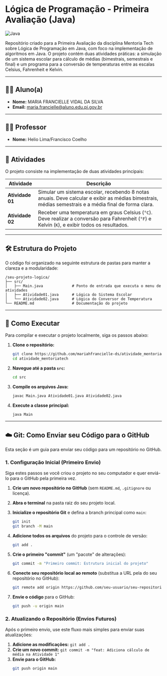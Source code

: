 # Lógica de Programação - Primeira Avaliação (Java)

![Java](https://img.shields.io/badge/Java-ED8B00?style=for-the-badge&logo=java&logoColor=white)

Repositório criado para a Primeira Avaliação da disciplina Mentoria Tech sobre Lógica de Programação em Java, com foco na implementação de algoritmos em Java. O projeto contém duas atividades práticas: a simulação de um sistema escolar para cálculo de médias (bimestrais, semestrais e final) e um programa para a conversão de temperaturas entre as escalas Celsius, Fahrenheit e Kelvin.

---

## 👨‍💻 Aluno(a)

* **Nome:** MARIA FRANCIELLE VIDAL DA SILVA
* **Email:** maria.francielle@aluno.edu.pi.gov.br

---

## 👨‍🏫 Professor

* **Nome:** Helio Lima/Francisco Coelho

---

## 📝 Atividades

O projeto consiste na implementação de duas atividades principais:

| Atividade              | Descrição                                                                                                                                              |
| ---------------------- | -------------------------------------------------------------------------------------------------------------------------------------------------------- |
| **Atividade 01** | Simular um sistema escolar, recebendo 8 notas anuais. Deve calcular e exibir as médias bimestrais, médias semestrais e a média final de forma clara.  |
| **Atividade 02** | Receber uma temperatura em graus Celsius (`°C`). Deve realizar a conversão para Fahrenheit (`°F`) e Kelvin (`K`), e exibir todos os resultados. |

---

## 🛠️ Estrutura do Projeto

O código foi organizado na seguinte estrutura de pastas para manter a clareza e a modularidade:

```
/seu-projeto-logica/
├── src/
│   ├── Main.java             # Ponto de entrada que executa o menu de atividades
│   ├── Atividade01.java      # Lógica do Sistema Escolar
│   └── Atividade02.java      # Lógica do Conversor de Temperatura
└── README.md                 # Documentação do projeto
```

---

## 🚀 Como Executar

Para compilar e executar o projeto localmente, siga os passos abaixo:

1. **Clone o repositório:**

   ```bash
   git clone https://github.com/mariahfrancielle-ds/atividade_mentoriatech.git
   cd atividade_mentoriatech
   ```
2. **Navegue até a pasta `src`:**

   ```bash
   cd src
   ```
3. **Compile os arquivos Java:**

   ```bash
   javac Main.java Atividade01.java Atividade02.java
   ```
4. **Execute a classe principal:**

   ```bash
   java Main
   ```

---

## ☁️ Git: Como Enviar seu Código para o GitHub

Esta seção é um guia para enviar seu código para um repositório no GitHub.

### 1. Configuração Inicial (Primeiro Envio)

Siga estes passos se você criou o projeto no seu computador e quer enviá-lo para o GitHub pela primeira vez.

1. **Crie um novo repositório no GitHub** (sem `README.md`, `.gitignore` ou licença).
2. **Abra o terminal** na pasta raiz do seu projeto local.
3. **Inicialize o repositório Git** e defina a branch principal como `main`:

   ```bash
   git init
   git branch -M main
   ```
4. **Adicione todos os arquivos** do projeto para o controle de versão:

   ```bash
   git add .
   ```
5. **Crie o primeiro "commit"** (um "pacote" de alterações):

   ```bash
   git commit -m "Primeiro commit: Estrutura inicial do projeto"
   ```
6. **Conecte seu repositório local ao remoto** (substitua a URL pela do seu repositório no GitHub):

   ```bash
   git remote add origin https://github.com/seu-usuario/seu-repositorio.git
   ```
7. **Envie o código** para o GitHub:

   ```bash
   git push -u origin main
   ```

### 2. Atualizando o Repositório (Envios Futuros)

Após o primeiro envio, use este fluxo mais simples para enviar suas atualizações:

1. **Adicione as modificações:** `git add .`
2. **Crie um novo commit:** `git commit -m "feat: Adiciona cálculo de média na Atividade 1"`
3. **Envie para o GitHub:**
   ```bash
   git push origin main
   ```
